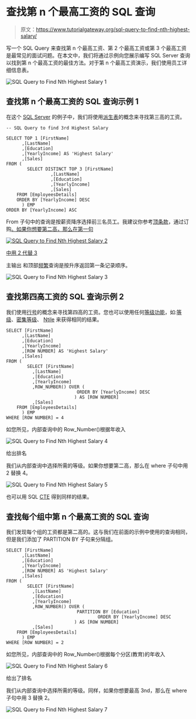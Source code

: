 # 查找第 n 个最高工资的 SQL 查询

> 原文：<https://www.tutorialgateway.org/sql-query-to-find-nth-highest-salary/>

写一个 SQL Query 来查找第 n 个最高工资、第 2 个最高工资或第 3 个最高工资是最常见的面试问题。在本文中，我们将通过示例向您展示编写 SQL Server 查询以找到第 n 个最高工资的最佳方法。对于第 n 个最高工资演示，我们使用员工详细信息表。

![SQL Query to Find Nth Highest Salary 1](img/67d3ab321a15aacf96f3214dc14840d4.png)

## 查找第 n 个最高工资的 SQL 查询示例 1

在这个 [SQL Server](https://www.tutorialgateway.org/sql/) 的例子中，我们将使用[派生表](https://www.tutorialgateway.org/sql-derived-table/)的概念来寻找第三高的工资。

```
-- SQL Query to find 3rd Highest Salary 

SELECT TOP 1 [FirstName]
      ,[LastName]
      ,[Education]
      ,[YearlyIncome] AS 'Highest Salary'
      ,[Sales]
FROM (
        SELECT DISTINCT TOP 3 [FirstName]
			     ,[LastName]
			     ,[Education]
			     ,[YearlyIncome]
			     ,[Sales]
	FROM [EmployeesDetails] 
	ORDER BY [YearlyIncome] DESC
      ) EMP 
ORDER BY [YearlyIncome] ASC
```

From 子句中的查询是按薪资降序选择前三名员工。我建议你参考[顶条款](https://www.tutorialgateway.org/sql-top-clause/)，通过订购[。如果你想要第二高，那么在第一句](https://www.tutorialgateway.org/sql-order-by-clause/)

[![SQL Query to Find Nth Highest Salary 2](img/9a88e4e2df705109184dfea385bb24af.png)](https://www.tutorialgateway.org/sql-order-by-clause/)

[中用 2 代替 3](https://www.tutorialgateway.org/sql-order-by-clause/)

主输出
和顶部[频繁](https://www.tutorialgateway.org/sql-interview-questions/)查询是按升序返回第一条记录顺序。

![SQL Query to Find Nth Highest Salary 3](img/8a9f5466a916a71599506ddf2bfe6936.png)

## 查找第四高工资的 SQL 查询示例 2

我们使用[行号](https://www.tutorialgateway.org/sql-row_number/)的概念来寻找第四高的工资。您也可以使用任何[等级功能](https://www.tutorialgateway.org/ranking-functions-in-sql-server/)，如:[等级](https://www.tutorialgateway.org/sql-rank-function/)、[密集等级](https://www.tutorialgateway.org/sql-dense_rank/)、 [Ntile](https://www.tutorialgateway.org/sql-ntile-function/) 来获得相同的结果。

```
SELECT [FirstName]
      ,[LastName]
      ,[Education]
      ,[YearlyIncome]
      ,[ROW NUMBER] AS 'Highest Salary'
      ,[Sales]
FROM (
        SELECT [FirstName]
	      ,[LastName]
	      ,[Education]
	      ,[YearlyIncome]
	      ,ROW_NUMBER() OVER (
		                   ORDER BY [YearlyIncome] DESC
		                  ) AS [ROW NUMBER]
	      ,[Sales]
	FROM [EmployeesDetails] 
      ) EMP 
WHERE [ROW NUMBER] = 4
```

如您所见，内部查询中的 Row_Number()根据年收入

![SQL Query to Find Nth Highest Salary 4](img/b54a01e9e275a54384136260b399a084.png)

给出排名

我们从内部查询中选择所需的等级。如果你想要第二高，那么在 where 子句中用 2 替换 4。

![SQL Query to Find Nth Highest Salary 5](img/43c70a151a908a65511bb4bb79e93d66.png)

也可以用 SQL [CTE](https://www.tutorialgateway.org/sql-server-cte/) 得到同样的结果。

## 查找每个组中第 n 个最高工资的 SQL 查询

我们发现每个组的工资都是第二高的。这与我们在前面的示例中使用的查询相同，但是我们添加了 PARTITION BY 子句来分隔组。

```
SELECT [FirstName]
      ,[LastName]
      ,[Education]
      ,[YearlyIncome]
      ,[ROW NUMBER] AS 'Highest Salary'
      ,[Sales]
FROM (
        SELECT [FirstName]
	      ,[LastName]
	      ,[Education]
	      ,[YearlyIncome]
	      ,ROW_NUMBER() OVER (
		                   PARTITION BY [Education]
                                   ORDER BY [YearlyIncome] DESC
		                  ) AS [ROW NUMBER]
	      ,[Sales]
	FROM [EmployeesDetails] 
      ) EMP 
WHERE [ROW NUMBER] = 2
```

如您所见，内部查询中的 Row_Number()根据每个分区(教育)的年收入

![SQL Query to Find Nth Highest Salary 6](img/583011581e06ff546f76139bd418ffc0.png)

给出了排名

我们从内部查询中选择所需的等级。同样，如果你想要最高 3nd，那么在 where 子句中用 3 替换 2。

![SQL Query to Find Nth Highest Salary 7](img/46859ef2ec0abc871eed20154a68b6c1.png)
